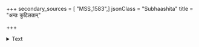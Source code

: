 +++
secondary_sources = [ "MSS_1583",]
jsonClass = "Subhaashita"
title = "अन्तः कुटिलताम्"

+++

<details><summary>Text</summary>

अन्तः कुटिलतां बिभ्रच् छङ्खः स खलु निष्ठुरः।  
हुंकरोति यदा ध्मातस् तदैव बहु गण्यताम्॥
</details>
